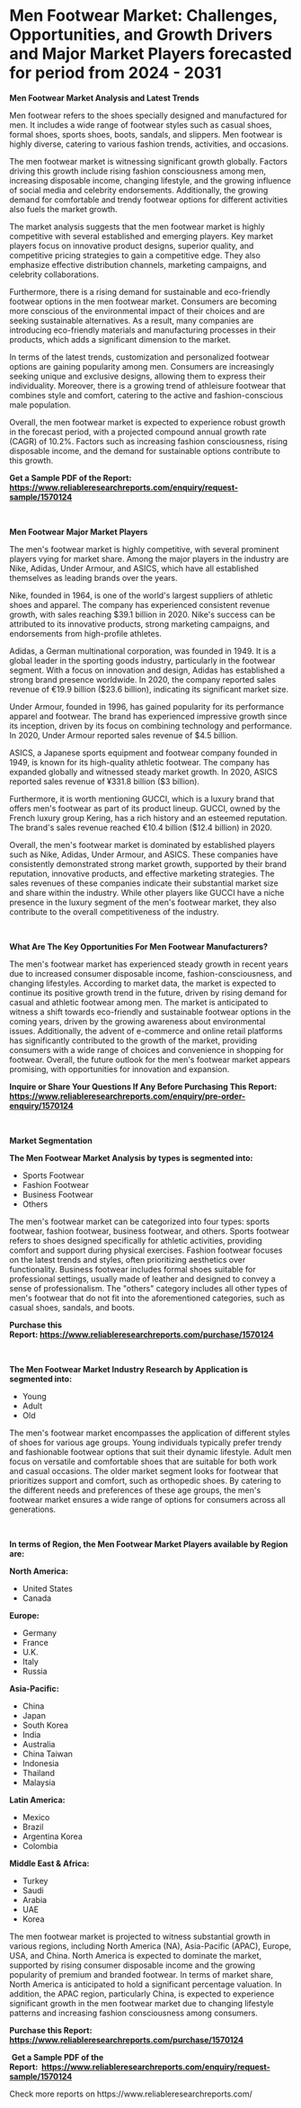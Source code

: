 <p><h1>Men Footwear Market: Challenges, Opportunities, and Growth Drivers and Major Market Players forecasted for period from 2024 - 2031</h1></p><p><strong>Men Footwear Market Analysis and Latest Trends</strong></p>
<p><p>Men footwear refers to the shoes specially designed and manufactured for men. It includes a wide range of footwear styles such as casual shoes, formal shoes, sports shoes, boots, sandals, and slippers. Men footwear is highly diverse, catering to various fashion trends, activities, and occasions.</p><p>The men footwear market is witnessing significant growth globally. Factors driving this growth include rising fashion consciousness among men, increasing disposable income, changing lifestyle, and the growing influence of social media and celebrity endorsements. Additionally, the growing demand for comfortable and trendy footwear options for different activities also fuels the market growth.</p><p>The market analysis suggests that the men footwear market is highly competitive with several established and emerging players. Key market players focus on innovative product designs, superior quality, and competitive pricing strategies to gain a competitive edge. They also emphasize effective distribution channels, marketing campaigns, and celebrity collaborations.</p><p>Furthermore, there is a rising demand for sustainable and eco-friendly footwear options in the men footwear market. Consumers are becoming more conscious of the environmental impact of their choices and are seeking sustainable alternatives. As a result, many companies are introducing eco-friendly materials and manufacturing processes in their products, which adds a significant dimension to the market.</p><p>In terms of the latest trends, customization and personalized footwear options are gaining popularity among men. Consumers are increasingly seeking unique and exclusive designs, allowing them to express their individuality. Moreover, there is a growing trend of athleisure footwear that combines style and comfort, catering to the active and fashion-conscious male population.</p><p>Overall, the men footwear market is expected to experience robust growth in the forecast period, with a projected compound annual growth rate (CAGR) of 10.2%. Factors such as increasing fashion consciousness, rising disposable income, and the demand for sustainable options contribute to this growth.</p></p>
<p><strong>Get a Sample PDF of the Report:&nbsp; <a href="https://www.reliableresearchreports.com/enquiry/request-sample/1570124">https://www.reliableresearchreports.com/enquiry/request-sample/1570124</a></strong></p>
<p>&nbsp;</p>
<p><strong>Men Footwear Major Market Players</strong></p>
<p><p>The men's footwear market is highly competitive, with several prominent players vying for market share. Among the major players in the industry are Nike, Adidas, Under Armour, and ASICS, which have all established themselves as leading brands over the years.</p><p>Nike, founded in 1964, is one of the world's largest suppliers of athletic shoes and apparel. The company has experienced consistent revenue growth, with sales reaching $39.1 billion in 2020. Nike's success can be attributed to its innovative products, strong marketing campaigns, and endorsements from high-profile athletes.</p><p>Adidas, a German multinational corporation, was founded in 1949. It is a global leader in the sporting goods industry, particularly in the footwear segment. With a focus on innovation and design, Adidas has established a strong brand presence worldwide. In 2020, the company reported sales revenue of €19.9 billion ($23.6 billion), indicating its significant market size.</p><p>Under Armour, founded in 1996, has gained popularity for its performance apparel and footwear. The brand has experienced impressive growth since its inception, driven by its focus on combining technology and performance. In 2020, Under Armour reported sales revenue of $4.5 billion.</p><p>ASICS, a Japanese sports equipment and footwear company founded in 1949, is known for its high-quality athletic footwear. The company has expanded globally and witnessed steady market growth. In 2020, ASICS reported sales revenue of ¥331.8 billion ($3 billion).</p><p>Furthermore, it is worth mentioning GUCCI, which is a luxury brand that offers men's footwear as part of its product lineup. GUCCI, owned by the French luxury group Kering, has a rich history and an esteemed reputation. The brand's sales revenue reached €10.4 billion ($12.4 billion) in 2020.</p><p>Overall, the men's footwear market is dominated by established players such as Nike, Adidas, Under Armour, and ASICS. These companies have consistently demonstrated strong market growth, supported by their brand reputation, innovative products, and effective marketing strategies. The sales revenues of these companies indicate their substantial market size and share within the industry. While other players like GUCCI have a niche presence in the luxury segment of the men's footwear market, they also contribute to the overall competitiveness of the industry.</p></p>
<p>&nbsp;</p>
<p><strong>What Are The Key Opportunities For Men Footwear Manufacturers?</strong></p>
<p><p>The men's footwear market has experienced steady growth in recent years due to increased consumer disposable income, fashion-consciousness, and changing lifestyles. According to market data, the market is expected to continue its positive growth trend in the future, driven by rising demand for casual and athletic footwear among men. The market is anticipated to witness a shift towards eco-friendly and sustainable footwear options in the coming years, driven by the growing awareness about environmental issues. Additionally, the advent of e-commerce and online retail platforms has significantly contributed to the growth of the market, providing consumers with a wide range of choices and convenience in shopping for footwear. Overall, the future outlook for the men's footwear market appears promising, with opportunities for innovation and expansion.</p></p>
<p><strong>Inquire or Share Your Questions If Any Before Purchasing This Report: <a href="https://www.reliableresearchreports.com/enquiry/pre-order-enquiry/1570124">https://www.reliableresearchreports.com/enquiry/pre-order-enquiry/1570124</a></strong></p>
<p>&nbsp;</p>
<p><strong>Market Segmentation</strong></p>
<p><strong>The Men Footwear Market Analysis by types is segmented into:</strong></p>
<p><ul><li>Sports Footwear</li><li>Fashion Footwear</li><li>Business Footwear</li><li>Others</li></ul></p>
<p><p>The men's footwear market can be categorized into four types: sports footwear, fashion footwear, business footwear, and others. Sports footwear refers to shoes designed specifically for athletic activities, providing comfort and support during physical exercises. Fashion footwear focuses on the latest trends and styles, often prioritizing aesthetics over functionality. Business footwear includes formal shoes suitable for professional settings, usually made of leather and designed to convey a sense of professionalism. The "others" category includes all other types of men's footwear that do not fit into the aforementioned categories, such as casual shoes, sandals, and boots.</p></p>
<p><strong>Purchase this Report:&nbsp;<a href="https://www.reliableresearchreports.com/purchase/1570124">https://www.reliableresearchreports.com/purchase/1570124</a></strong></p>
<p>&nbsp;</p>
<p><strong>The Men Footwear Market Industry Research by Application is segmented into:</strong></p>
<p><ul><li>Young</li><li>Adult</li><li>Old</li></ul></p>
<p><p>The men's footwear market encompasses the application of different styles of shoes for various age groups. Young individuals typically prefer trendy and fashionable footwear options that suit their dynamic lifestyle. Adult men focus on versatile and comfortable shoes that are suitable for both work and casual occasions. The older market segment looks for footwear that prioritizes support and comfort, such as orthopedic shoes. By catering to the different needs and preferences of these age groups, the men's footwear market ensures a wide range of options for consumers across all generations.</p></p>
<p>&nbsp;</p>
<p><strong>In terms of Region, the Men Footwear Market Players available by Region are:</strong></p>
<p>
    <p> <strong> North America: </strong>
        <ul>
            <li>United States</li>
            <li>Canada</li>
        </ul>
        </p> 
    <p> <strong> Europe: </strong>
        <ul>
            <li>Germany</li>
            <li>France</li>
            <li>U.K.</li>
            <li>Italy</li>
            <li>Russia</li>
        </ul>
        </p> 
    <p> <strong> Asia-Pacific: </strong>
        <ul>
            <li>China</li>
            <li>Japan</li>
            <li>South Korea</li>
            <li>India</li>
            <li>Australia</li>
            <li>China Taiwan</li>
            <li>Indonesia</li>
            <li>Thailand</li>
            <li>Malaysia</li>
        </ul>
        </p> 
    <p> <strong> Latin America: </strong>
        <ul>
            <li>Mexico</li>
            <li>Brazil</li>
            <li>Argentina Korea</li>
            <li>Colombia</li>
        </ul>
        </p> 
    <p> <strong> Middle East & Africa: </strong>
        <ul>
            <li>Turkey</li>
            <li>Saudi</li>
            <li>Arabia</li>
            <li>UAE</li>
            <li>Korea</li>
        </ul>
    </p>
    </p>
<p><p>The men footwear market is projected to witness substantial growth in various regions, including North America (NA), Asia-Pacific (APAC), Europe, USA, and China. North America is expected to dominate the market, supported by rising consumer disposable income and the growing popularity of premium and branded footwear. In terms of market share, North America is anticipated to hold a significant percentage valuation. In addition, the APAC region, particularly China, is expected to experience significant growth in the men footwear market due to changing lifestyle patterns and increasing fashion consciousness among consumers.</p></p>
<p><strong>Purchase this Report: <a href="https://www.reliableresearchreports.com/purchase/1570124">https://www.reliableresearchreports.com/purchase/1570124</a></strong></p>
<p>&nbsp;<strong>Get a Sample PDF of the Report:&nbsp;&nbsp;<a href="https://www.reliableresearchreports.com/enquiry/request-sample/1570124">https://www.reliableresearchreports.com/enquiry/request-sample/1570124</a></strong></p>
<p><strong></strong></p>
<p>Check more reports on https://www.reliableresearchreports.com/</p>